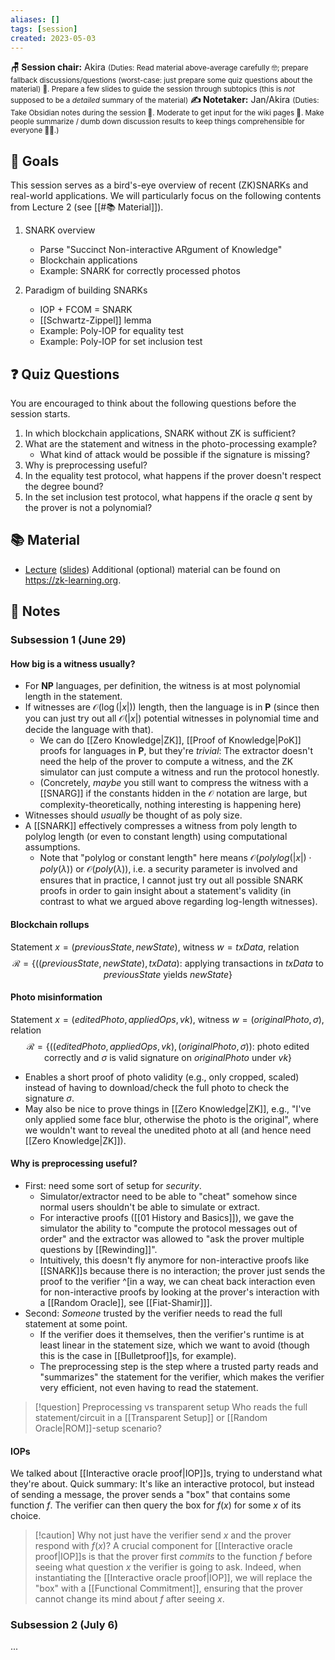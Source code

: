 ```yaml
---
aliases: []
tags: [session]
created: 2023-05-03
---
```


**🪑 Session chair:** Akira
<small>(Duties: Read material above-average carefully 🤓; prepare fallback discussions/questions (worst-case: just prepare some quiz questions about the material) 🙋. Prepare a few slides to guide the session through subtopics (this is <i>not</i> supposed to be a <i>detailed</i> summary of the material)</small>
**✍️ Notetaker:** Jan/Akira 
<small>(Duties: Take Obsidian notes during the session 📝. Moderate to get input for the wiki pages 🧠. Make people summarize / dumb down discussion results to keep things comprehensible for everyone 🧑‍⚖️.)</small>

## 🎯 Goals
This session serves as a bird's-eye overview of recent (ZK)SNARKs and real-world applications. We will particularly focus on the following contents from Lecture 2 (see [[#📚 Material]]). 

1. SNARK overview
    - Parse "Succinct Non-interactive ARgument of Knowledge"
    - Blockchain applications
    - Example: SNARK for correctly processed photos

2. Paradigm of building SNARKs
    - IOP + FCOM = SNARK
    - [[Schwartz-Zippel]] lemma
    - Example: Poly-IOP for equality test
    - Example: Poly-IOP for set inclusion test

## ❓ Quiz Questions
You are encouraged to think about the following questions before the session starts. 

1. In which blockchain applications, SNARK without ZK is sufficient? 
2. What are the statement and witness in the photo-processing example?
    - What kind of attack would be possible if the signature is missing?
3. Why is preprocessing useful? 
4. In the equality test protocol, what happens if the prover doesn't respect the degree bound?
5. In the set inclusion test protocol, what happens if the oracle $q$ sent by the prover is not a polynomial?


## 📚 Material
- [Lecture](https://youtu.be/bGEXYpt3sj0) ([slides](https://zk-learning.org/assets/Lecture2-2023.pdf))
Additional (optional) material can be found on https://zk-learning.org.

## 📝 Notes
### Subsession 1 (June 29)
#### How big is a witness usually? 
- For $\mathbf{NP}$ languages, per definition, the witness is at most polynomial length in the statement.
- If witnesses are $\mathcal{O}(\log(|x|))$ length, then the language is in $\mathbf{P}$ (since then you can just try out all $\mathcal{O}(|x|)$ potential witnesses in polynomial time and decide the language with that). 
	- We can do [[Zero Knowledge|ZK]], [[Proof of Knowledge|PoK]] proofs for languages in $\mathbf{P}$, but they're *trivial*: The extractor doesn't need the help of the prover to compute a witness, and the ZK simulator can just compute a witness and run the protocol honestly.
	- (Concretely, *maybe* you still want to compress the witness with a [[SNARG]] if the constants hidden in the $\mathcal{O}$ notation are large, but complexity-theoretically, nothing interesting is happening here)
- Witnesses should *usually* be thought of as poly size. 
- A [[SNARK]] effectively compresses a witness from poly length to polylog length (or even to constant length) using computational assumptions.
	- Note that "polylog or constant length" here means $\mathcal{O}(\mathit{polylog}(|x|) \cdot \mathit{poly}(\lambda))$ or $\mathcal{O}(\mathit{poly}(\lambda))$, i.e. a security parameter is involved and ensures that in practice, I cannot just try out all possible SNARK proofs in order to gain insight about a statement's validity (in contrast to what we argued above regarding log-length witnesses).

#### Blockchain rollups
Statement $x = (\mathit{previousState}, \mathit{newState})$, witness $w = \mathit{txData}$, relation $$\mathcal{R} = \{((\mathit{previousState}, \mathit{newState}), \mathit{txData}):\ \text{applying transactions in }\mathit{txData}\text{ to }\mathit{previousState}\text{ yields } \mathit{newState}\}$$
#### Photo misinformation
Statement $x = (\mathit{editedPhoto},\mathit{appliedOps}, \mathit{vk})$, witness $w = (\mathit{originalPhoto}, \sigma)$, relation $$\mathcal{R} = \{((\mathit{editedPhoto},\mathit{appliedOps}, \mathit{vk}), (\mathit{originalPhoto}, \sigma)):\ \text{photo edited correctly and }\sigma \text{ is valid signature on }\mathit{originalPhoto} \text{ under }\mathit{vk}\}$$
- Enables a short proof of photo validity (e.g., only cropped, scaled) instead of having to download/check the full photo to check the signature $\sigma$.
- May also be nice to prove things in [[Zero Knowledge|ZK]], e.g., "I've only applied some face blur, otherwise the photo is the original", where we wouldn't want to reveal the unedited photo at all (and hence need [[Zero Knowledge|ZK]]). 

#### Why is preprocessing useful?
- First: need some sort of setup for *security*. 
	- Simulator/extractor need to be able to "cheat" somehow since normal users shouldn't be able to simulate or extract. 
	- For interactive proofs ([[01 History and Basics]]), we gave the simulator the ability to "compute the protocol messages out of order" and the extractor was allowed to "ask the prover multiple questions by [[Rewinding]]". 
	- Intuitively, this doesn't fly anymore for non-interactive proofs like [[SNARK]]s because there is no interaction; the prover just sends the proof to the verifier ^[in a way, we can cheat back interaction even for non-interactive proofs by looking at the prover's interaction with a [[Random Oracle]], see [[Fiat-Shamir]]].
- Second: *Someone* trusted by the verifier needs to read the full statement at some point. 
	- If the verifier does it themselves, then the verifier's runtime is at least linear in the statement size, which we want to avoid (though this is the case in [[Bulletproof]]s, for example). 
	- The preprocessing step is the step where a trusted party reads and "summarizes" the statement for the verifier, which makes the verifier very efficient, not even having to read the statement.

> [!question] Preprocessing vs transparent setup
> Who reads the full statement/circuit in a [[Transparent Setup]] or [[Random Oracle|ROM]]-setup scenario? 


#### IOPs
We talked about [[Interactive oracle proof|IOP]]s, trying to understand what they're about. Quick summary:
It's like an interactive protocol, but instead of sending a message, the prover sends a "box" that contains some function $f$. The verifier can then query the box for $f(x)$ for some $x$ of its choice.

> [!caution] Why not just have the verifier send $x$ and the prover respond with $f(x)$?
> A crucial component for [[Interactive oracle proof|IOP]]s is that the prover first *commits* to the function $f$ before seeing what question $x$ the verifier is going to ask. 
> Indeed, when instantiating the [[Interactive oracle proof|IOP]], we will replace the "box" with a [[Functional Commitment]], ensuring that the prover cannot change its mind about $f$ after seeing $x$.

### Subsession 2 (July 6)
...